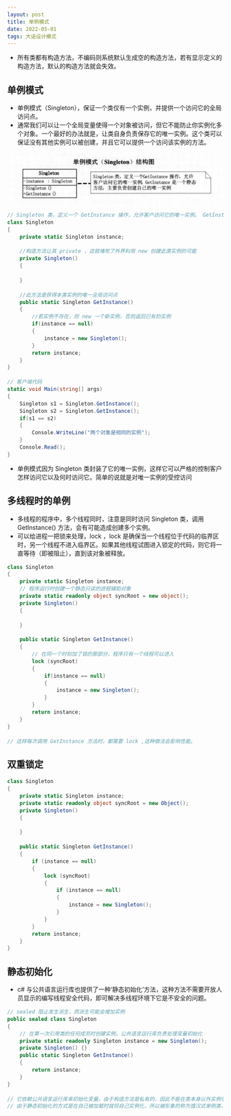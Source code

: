 ```yaml
---
layout: post
title: 单例模式
date: 2022-05-01
tags: 大话设计模式
---
```


- 所有类都有构造方法，不编码则系统默认生成空的构造方法，若有显示定义的构造方法，默认的构造方法就会失效。

## 单例模式

- 单例模式（Singleton），保证一个类仅有一个实例，并提供一个访问它的全局访问点。
- 通常我们可以让一个全局变量使得一个对象被访问，但它不能防止你实例化多个对象。一个最好的办法就是，让类自身负责保存它的唯一实例。这个类可以保证没有其他实例可以被创建，并且它可以提供一个访问该实例的方法。

![](/images/singleton/singleton1.jpg)

```c#
// Singleton 类，定义一个 GetInstance 操作，允许客户访问它的唯一实例。 GetInstance 是一个静态方法，主要负责创建自己的唯一实例。
class Singleton
{
    private static Singleton instance;

    //构造方法让其 private ，这就堵死了外界利用 new 创建此类实例的可能
    private Singleton()
    {

    }

    //此方法是获得本类实例的唯一全局访问点
    public static Singleton GetInstance()
    {
        //若实例不存在，则 new 一个新实例，否则返回已有的实例
        if(instance == null)
        {
            instance = new Singleton();
        }
        return instance;
    }
}

// 客户端代码
static void Main(string[] args)
{
    Singleton s1 = Singleton.GetInstance();
    Singleton s2 = Singleton.GetInstance();
    if(s1 == s2)
    {
        Console.WriteLine("两个对象是相同的实例");
    }
    Console.Read();
}
```

- 单例模式因为 Singleton 类封装了它的唯一实例，这样它可以严格的控制客户怎样访问它以及何时访问它。简单的说就是对唯一实例的受控访问

## 多线程时的单例

- 多线程的程序中，多个线程同时，注意是同时访问 Singleton 类，调用 GetInstance() 方法，会有可能造成创建多个实例。
- 可以给进程一把锁来处理，lock ，lock 是确保当一个线程位于代码的临界区时，另一个线程不进入临界区。如果其他线程试图进入锁定的代码，则它将一直等待（即被阻止），直到该对象被释放。

```c#
class Singleton
{
    private static Singleton instance;
    // 程序运行时创建一个静态只读的进程辅助对象
    private static readonly object syncRoot = new object();
    private Singleton()
    {

    }

    public static Singleton GetInstance()
    {
        // 在同一个时刻加了锁的那部分，程序只有一个线程可以进入
        lock (syncRoot)
        {
            if(instance == null)
            {
                instance = new Singleton();
            }
        }
        return instance;
    }
}

// 这样每次调用 GetInstance 方法时，都需要 lock ,这种做法会影响性能。
```

## 双重锁定
```c#
class Singleton
{
    private static Singleton instance;
    private static readonly object syncRoot = new Object();
    private Singleton()
    {
        
    }

    public static Singleton GetInstance()
    {
        if (instance == null)
        {
            lock (syncRoot)
            {
                if (instance == null)
                {
                    instance = new Singleton();
                }
            }
        }
        return instance;
    }
}
```

## 静态初始化

- c# 与公共语言运行库也提供了一种‘静态初始化’方法，这种方法不需要开放人员显示的编写线程安全代码，即可解决多线程环境下它是不安全的问题。

```c#
// sealed 阻止发生派生，而派生可能会增加实例
public sealed class Singleton
{
    // 在第一次引用类的任何成员时创建实例。公共语言运行库负责处理变量初始化
    private static readonly Singleton instance = new Singleton();
    private Singleton() {}
    public static Singleton GetInstance()
    {
        return instance;
    }
}

// 它依赖公共语言运行库来初始化变量。由于构造方法是私有的，因此不能在类本身以外实例化 Singleton 类；因此，变量引用的是可以在系统中存在的唯一实例。不过要注意，instance 变量标记为 readonly,这意味着只能在静态初始化期间或在类构造函数中分配变量。
// 由于静态初始化的方式是在自己被加载时就将自己实例化，所以被形象的称为饿汉式单例类，原先的单例模式处理方式是要在第一次被引用时，才会将自己实例化，所以就被称为懒汉式单例类。
```